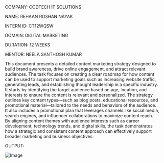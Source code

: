COMPANY: CODTECH IT SOLUTIONS

NAME: REHAAN ROSHAN NAYAK

INTERN ID: CT12WQSW

DOMAIN: DIGITAL MARKETING

DURATION: 12 WEEKS

MENTOR: NEELA SANTHOSH KUMAR

This document presents a detailed content marketing strategy designed to build brand awareness, drive online engagement, and attract relevant audiences. The task focuses on creating a clear roadmap for how content can be used to support marketing goals such as increasing website traffic, generating leads, and establishing thought leadership in a specific industry. It starts by identifying the target audience based on age, location, and interests to ensure the content is relevant and personalized. The strategy outlines key content types—such as blog posts, educational resources, and promotional material—tailored to the needs and behaviors of the audience. It also includes a promotional plan that leverages channels like social media, search engines, and influencer collaborations to maximize content reach. By aligning content themes with audience interests such as career development, technology trends, and digital skills, the task demonstrates how a strategic and consistent content approach can effectively support broader marketing and business objectives.

OUTPUT:

![Image](https://github.com/user-attachments/assets/500ba601-1fd0-465b-9e4c-1e2c01d0b214)
